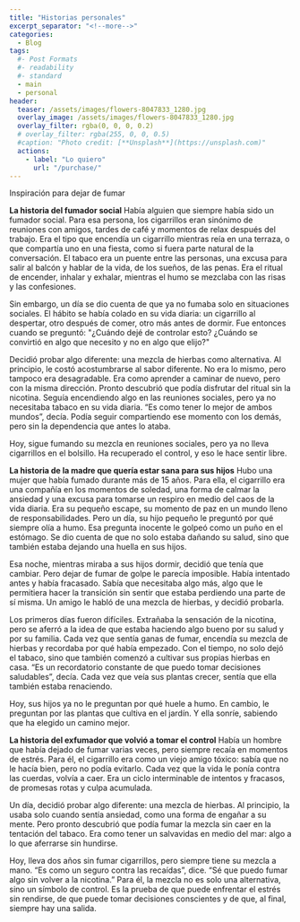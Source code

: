 ```yaml
---
title: "Historias personales"
excerpt_separator: "<!--more-->"
categories:
  - Blog
tags:
  #- Post Formats
  #- readability
  #- standard
  - main
  - personal
header:
  teaser: /assets/images/flowers-8047833_1280.jpg
  overlay_image: /assets/images/flowers-8047833_1280.jpg
  overlay_filter: rgba(0, 0, 0, 0.2)
  # overlay_filter: rgba(255, 0, 0, 0.5)
  #caption: "Photo credit: [**Unsplash**](https://unsplash.com)"
  actions:
    - label: "Lo quiero"
      url: "/purchase/"
---
```


Inspiración para dejar de fumar

<!--more-->

**La historia del fumador social**
Había alguien que siempre había sido un fumador social. Para esa persona, los cigarrillos eran sinónimo de reuniones con amigos, tardes de café y momentos de relax después del trabajo. Era el tipo que encendía un cigarrillo mientras reía en una terraza, o que compartía uno en una fiesta, como si fuera parte natural de la conversación. El tabaco era un puente entre las personas, una excusa para salir al balcón y hablar de la vida, de los sueños, de las penas. Era el ritual de encender, inhalar y exhalar, mientras el humo se mezclaba con las risas y las confesiones.

Sin embargo, un día se dio cuenta de que ya no fumaba solo en situaciones sociales. El hábito se había colado en su vida diaria: un cigarrillo al despertar, otro después de comer, otro más antes de dormir. Fue entonces cuando se preguntó: "¿Cuándo dejé de controlar esto? ¿Cuándo se convirtió en algo que necesito y no en algo que elijo?"

Decidió probar algo diferente: una mezcla de hierbas como alternativa. Al principio, le costó acostumbrarse al sabor diferente. No era lo mismo, pero tampoco era desagradable. Era como aprender a caminar de nuevo, pero con la misma dirección. Pronto descubrió que podía disfrutar del ritual sin la nicotina. Seguía encendiendo algo en las reuniones sociales, pero ya no necesitaba tabaco en su vida diaria. “Es como tener lo mejor de ambos mundos”, decía. Podía seguir compartiendo ese momento con los demás, pero sin la dependencia que antes lo ataba.

Hoy, sigue fumando su mezcla en reuniones sociales, pero ya no lleva cigarrillos en el bolsillo. Ha recuperado el control, y eso le hace sentir libre.

**La historia de la madre que quería estar sana para sus hijos**
Hubo una mujer que había fumado durante más de 15 años. Para ella, el cigarrillo era una compañía en los momentos de soledad, una forma de calmar la ansiedad y una excusa para tomarse un respiro en medio del caos de la vida diaria. Era su pequeño escape, su momento de paz en un mundo lleno de responsabilidades. Pero un día, su hijo pequeño le preguntó por qué siempre olía a humo. Esa pregunta inocente le golpeó como un puño en el estómago. Se dio cuenta de que no solo estaba dañando su salud, sino que también estaba dejando una huella en sus hijos.

Esa noche, mientras miraba a sus hijos dormir, decidió que tenía que cambiar. Pero dejar de fumar de golpe le parecía imposible. Había intentado antes y había fracasado. Sabía que necesitaba algo más, algo que le permitiera hacer la transición sin sentir que estaba perdiendo una parte de sí misma. Un amigo le habló de una mezcla de hierbas, y decidió probarla.

Los primeros días fueron difíciles. Extrañaba la sensación de la nicotina, pero se aferró a la idea de que estaba haciendo algo bueno por su salud y por su familia. Cada vez que sentía ganas de fumar, encendía su mezcla de hierbas y recordaba por qué había empezado. Con el tiempo, no solo dejó el tabaco, sino que también comenzó a cultivar sus propias hierbas en casa. “Es un recordatorio constante de que puedo tomar decisiones saludables”, decía. Cada vez que veía sus plantas crecer, sentía que ella también estaba renaciendo.

Hoy, sus hijos ya no le preguntan por qué huele a humo. En cambio, le preguntan por las plantas que cultiva en el jardín. Y ella sonríe, sabiendo que ha elegido un camino mejor.

**La historia del exfumador que volvió a tomar el control**
Había un hombre que había dejado de fumar varias veces, pero siempre recaía en momentos de estrés. Para él, el cigarrillo era como un viejo amigo tóxico: sabía que no le hacía bien, pero no podía evitarlo. Cada vez que la vida le ponía contra las cuerdas, volvía a caer. Era un ciclo interminable de intentos y fracasos, de promesas rotas y culpa acumulada.

Un día, decidió probar algo diferente: una mezcla de hierbas. Al principio, la usaba solo cuando sentía ansiedad, como una forma de engañar a su mente. Pero pronto descubrió que podía fumar la mezcla sin caer en la tentación del tabaco. Era como tener un salvavidas en medio del mar: algo a lo que aferrarse sin hundirse.

Hoy, lleva dos años sin fumar cigarrillos, pero siempre tiene su mezcla a mano. “Es como un seguro contra las recaídas”, dice. “Sé que puedo fumar algo sin volver a la nicotina.” Para él, la mezcla no es solo una alternativa, sino un símbolo de control. Es la prueba de que puede enfrentar el estrés sin rendirse, de que puede tomar decisiones conscientes y de que, al final, siempre hay una salida.